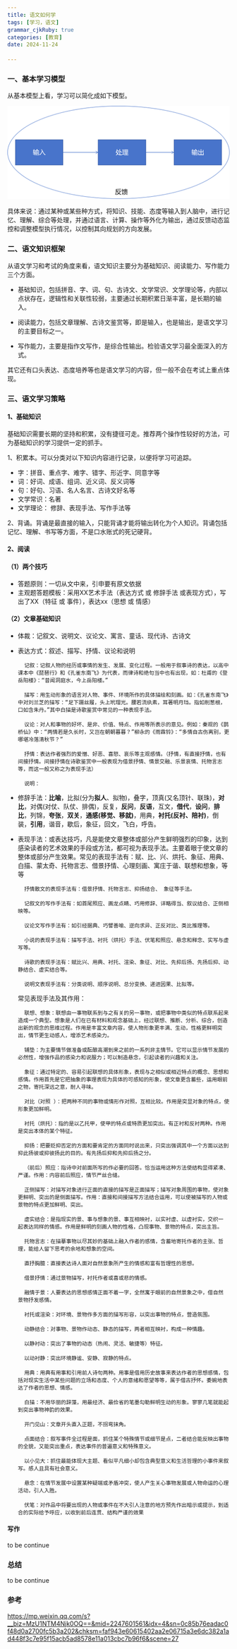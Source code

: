 ```yaml
---
title: 语文如何学 
tags: [学习，语文]
grammar_cjkRuby: true
categories: [教育]
date: 2024-11-24

---
```





### 一、基本学习模型

从基本模型上看，学习可以简化成如下模型。

![基本学习模型](./语文如何学/framework.png)

具体来说：通过某种或某些种方式，将知识、技能、态度等输入到人脑中，进行记忆、理解、综合等处理，并通过语言、计算、操作等外化为输出，通过反馈动态监控和调整模型执行情况，以控制其向规划的方向发展。


### 二、语文知识框架

从语文学习和考试的角度来看，语文知识主要分为基础知识、阅读能力、写作能力三个方面。

- 基础知识，包括拼音、字、词、句、古诗文、文学常识、文学理论等，内部以点状存在，逻辑性和关联性较弱，主要通过长期积累日渐丰富，是长期的输入。

- 阅读能力，包括文章理解、古诗文鉴赏等，即是输入，也是输出，是语文学习的主要目标之一。

- 写作能力，主要是指作文写作，是综合性输出。检验语文学习最全面深入的方式。

其它还有口头表达、态度培养等也是语文学习的内容，但一般不会在考试上重点体现。


### 三、语文学习策略

#### 1、基础知识
基础知识需要长期的坚持和积累，没有捷径可走。推荐两个操作性较好的方法，可为基础知识的学习提供一定的抓手。

1、积累本。可以分类对以下知识内容进行记录，以便将学习可追踪。
- 字：拼音、重点字、难字、错字、形近字、同意字等
- 词：好词、成语、组词、近义词、反义词等
- 句：好句、习语、名人名言、古诗文好名等
- 文学常识：名著
- 文学理论： 修辞、表现手法、写作手法等

2、背诵。背诵是最直接的输入，只能背诵才能将输出转化为个人知识。背诵包括记忆、理解、书写等方面，不是口水账式的死记硬背。

#### 2、阅读

#### （1）两个技巧

- 答题原则：一切从文中来，引申要有原文依据
- 主观题答题模板：采用XX艺术手法（表达方式 或 修辞手法 或表现方式），写出了XX（特征 或 事件），表达xx（思想 或 情感）

#### （2）文章基础知识

- 体裁：记叙文、说明文、议论文、寓言、童话、现代诗、古诗文

- 表达方式：叙述、描写、抒情、议论和说明

        记叙：记叙人物的经历或事情的发生、发展、变化过程。一般用于叙事诗的表达，以高中课本中《琵琶行》和《孔雀东南飞》为代表，而律诗和绝句当中也有出现，如：杜甫的《登岳阳楼》：“昔闻洞庭水，今上岳阳楼。”

        描写：用生动形象的语言对人物、事件、环境所作的具体描绘和刻画。如：《孔雀东南飞》中对刘兰芝的描写：“足下蹑丝履，头上玳瑁光。腰若流纨素，耳著明月珰。指如削葱根，口如含朱丹。”其中白描是诗歌鉴赏中常见的一种表现手法。

        议论：对人和事物的好坏、是非、价值、特点、作用等所表示的意见。例如：秦观的《鹊桥仙》中：“两情若是久长时，又岂在朝朝暮暮？”柳永的《雨霖铃》：“多情自古伤离别，更哪堪冷落清秋节？”

        抒情：表达作者强烈的爱憎、好恶、喜怒、哀乐等主观感情。（抒情，有直接抒情，也有间接抒情。间接抒情在诗歌鉴赏中一般表现为借景抒情、情景交融、乐景哀情、托物言志等，而这一般又称之为表现手法）

        说明：

- 修辞手法：**比喻**，比拟(分为**拟人**、拟物)，叠字，顶真(又名顶针、联珠)，**对比**，对偶(对仗、队仗、排偶)，反复，**反问**，**反语**，互文，**借代**，**设问**，**排比**，列锦，**夸张**，**双关**，**通感(移觉、移就)**，用典，**衬托(反衬、陪衬)**，倒装，**引用**，谐音，歇后，象征，回文，飞白，呼告。

- 表现手法：或表达技巧，凡是能使文章整体或部分产生鲜明强烈的印象，达到感染读者的艺术效果的手段或方法，都可视为表现手法。主要着眼于使文章的整体或部分产生效果。常见的表现手法有：赋、比、兴、烘托、象征、用典、白描、蒙太奇、托物言志、借景抒情、心理刻画、寓庄于谐、联想和想象，等等

        抒情散文的表现手法有：借景抒情、托物言志、抑扬结合、 象征等手法。
        
        记叙文的写作手法有：如首尾照应、画龙点睛、巧用修辞、详略得当、叙议结合、正侧相映等。

        议论文写作手法有：如引经据典、巧譬善喻、逆向求异、正反对比、类比推理等。

        小说的表现手法有：描写手法、衬托（烘托）手法、伏笔和照应、悬念和释念、实写与虚写等。

        诗歌的表现手法有：赋比兴、用典、衬托、渲染、象征、对比、先抑后扬、先扬后抑、动静结合、虚实结合等。
        
        说明文表现手法有：分类说明、顺序说明、总分变换、递进因果、比拟等。
    常见表现手法及其作用：

        联想、想象：联想由一事物联系到与之有关的另一事物，或把事物中类似的特点联系起来造成一个典型。想象是人们在已有材料和观念基础上，经过联想、推断、分析、综合，创造出新的观念的思维过程。作用是丰富文章内容，使人物形象更丰满、生动，性格更鲜明突出，情节更生动感人，增添艺术感染力。

        铺垫：为主要情节做准备或酝酿高潮到来之前的一系列非主情节。它可以显示情节发展的必然性，增强作品的感染力和说服力；可以制造悬念，引起读者的兴趣和关注。

        象征：通过特定的、容易引起联想的具体形象，表现与之相似或相近特点的概念、思想和感情。作用首先是它把抽象的事理表现为具体的可感知的形象，使文章更含蓄些，运用眼前之物，寄托深远之意，耐人寻味。

        对比（对照 ）：把两种不同的事物或情形作对照，互相比较。作用是突显对象的特点，使形象更加鲜明。

        衬托（烘托）：指的是以乙托甲，使甲的特点或特质更加突出。有正衬和反衬两种。作用是突出本体的某个特征。

        抑扬：把要贬抑否定的方面和要肯定的方面同时说出来，只突出强调其中一个方面以达到抑此扬彼或抑彼扬此的目的。有先扬后抑和先抑后扬之分。

        （前后）照应：指诗中对前面所写的作必要的回答。恰当运用这种方法使结构显得紧凑、严谨。作用：内容前后照应，情节严丝合缝。

        正侧描写：对描写对象进行正面的直接的描写是正面描写；描写对象周围的事物，使对象更鲜明、突出的是侧面描写。作用：直接和间接描写方法结合运用，可以使被描写的人物或景物的特点更加鲜明、突出。

        虚实结合：是指现实的景、事与想象的景、事互相映衬，以实衬虚、以虚衬实，交织一 起表达同样的情感。作用是鲜明的刻画人物的性格，凸现事物、景物的特点，突出主旨。

        托物言志：在描摹事物以尽其妙的基础上融入作者的感情，含蓄地寄托作者的主张、哲理，能给人留下思考的余地和想象的空间。

        直抒胸臆：直接表达诗人面对自然景象所产生的情感和富有哲理性的思想。

        借景抒情：通过景物描写，衬托作者或喜或悲的情感。

        融情于景：人要表达的思想感情正面不着一字，全然寓于眼前的自然景象之中，借自然 景物抒发感情。

        衬托或渲染：对环境、景物作多方面的描写形容，以突出事物的特点，营造氛围。

        动静结合：对事物、景物作动态、静态的描写，两者相互映衬，构成一种情趣。

        以静衬动：突出了事物的动态（热闹、灵活、敏捷等）特征。

        以动衬静：突出环境静谧、安静、寂静的特点。

        用典：用典有用事和引用前人诗句两种。用事是借用历史故事来表达作者的思想感情，包括对现实生活中某些问题的立场和态度、个人的意绪和愿望等等，属于借古抒怀。委婉地表达了作者的思想、情感。

        白描：不用华丽的辞藻，用最经济、最俭省的笔墨勾勒鲜明生动的形象。寥寥几笔就能起到突出事物神韵的效果。

        开门见山：文章开头直入正题，不拐弯抹角。

        点面结合：叙写事件全过程是面，抓住某个特殊情节或细节是点，二者结合能反映出事物的全貌，又能突出重点，表达事件的普遍意义和特殊意义。

        以小见大：抓住最能体现大主题、看似平凡细小却包含典型意义和生活哲理的小事件来叙写。感人且具有社会意义。

        悬念：在情节发展中设置某种疑端或矛盾冲突，使人产生关心事物发展或人物命运的心理活动，引人入胜。

        伏笔：对作品中将要出现的人物或事件在不大引人注意的地方预先作出暗示或提示，到适合的实际给予呼应，以收到前后连贯、结构严谨的效果


#### 写作

to be continue


### 总结
to be continue


### 参考

https://mp.weixin.qq.com/s?__biz=MzU1NTM4Njk0OQ==&mid=2247601561&idx=4&sn=0c85b76eadac0f48d0a2700fc5b3a202&chksm=faf943e60615402aa2e06715a3e6dc382a1ad448f3c7e95f15acb5ad8578e11a013cbc7b96f6&scene=27